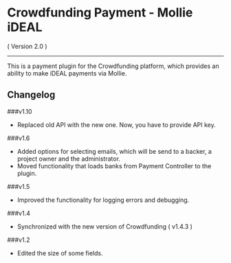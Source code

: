 Crowdfunding Payment - Mollie iDEAL
==========================
( Version 2.0 )
- - -

This is a payment plugin for the Crowdfunding platform, which provides an ability to make iDEAL payments via Mollie.

Changelog
---------

###v1.10
* Replaced old API with the new one. Now, you have to provide API key.

###v1.6
* Added options for selecting emails, which will be send to a backer, a project owner and the administrator.
* Moved functionality that loads banks from Payment Controller to the plugin.

###v1.5
* Improved the functionality for logging errors and debugging. 

###v1.4
* Synchronized with the new version of Crowdfunding ( v1.4.3 )

###v1.2

* Edited the size of some fields.